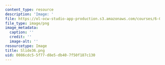 ```yaml
---
content_type: resource
description: 'Image: '
file: https://ol-ocw-studio-app-production.s3.amazonaws.com/courses/6-004-computation-structures-spring-2017/0086cdc55f77d8e5db407f50f187c130_Slide36.png
file_type: image/png
image_metadata:
  caption: ''
  credit: ''
  image-alt: ''
resourcetype: Image
title: Slide36.png
uid: 0086cdc5-5f77-d8e5-db40-7f50f187c130
---
```

